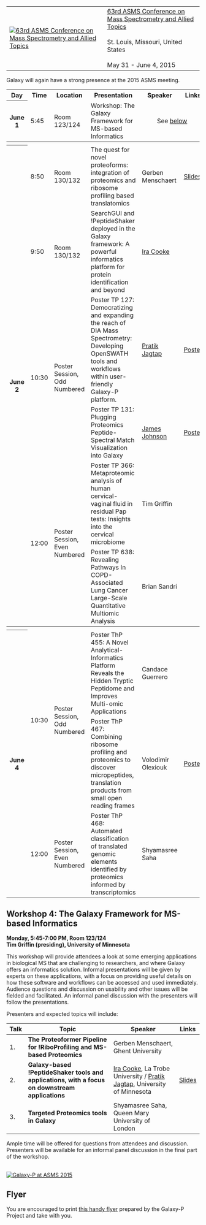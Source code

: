 <div class='title'>
<table>
  <tr>
    <td style=" border: none;"> <a href='http://www.asms.org/conferences/annual-conference/annual-conference-homepage'><img src="/src/Images/Logos/ASMSLogo.png" alt="63rd ASMS Conference on Mass Spectrometry and Allied Topics" /></a> </td>
    <td style=" border: none;"> <a href='http://www.asms.org/conferences/annual-conference/annual-conference-homepage'>63rd ASMS Conference on Mass Spectrometry and Allied Topics</a><br /><br /> St. Louis, Missouri, United States<br /><br />May 31 - June 4, 2015 </td>
  </tr>
</table>

</div>

Galaxy will again have a strong presence at the 2015 ASMS meeting.

<table>
  <tr class="th" >
    <th> Day </th>
    <th> Time </th>
    <th> Location </th>
    <th> Presentation </th>
    <th> Speaker </th>
    <th> Links </th>
  </tr>
  <tr>
    <th> June 1 </th>
    <td> 5:45 </td>
    <td> Room 123/124 </td>
    <td> Workshop: The Galaxy Framework for MS-based Informatics </td>
    <td colspan=2 style=" text-align: center;"> See <a href='/src/Events/ASMS2015/index.md#workshop-4-the-galaxy-framework-for-ms-based-informatics'>below</a> </td>
  </tr>
  <tr class="th" >
    <th colspan=6> </th>
  </tr>
  <tr>
    <th rowspan=6> June 2 </th>
    <td> 8:50 </td>
    <td> Room 130/132 </td>
    <td> The quest for novel proteoforms: integration of proteomics and ribosome profiling based translatomics </td>
    <td> Gerben Menschaert </td>
    <td> <a href='PLACEHOLDER_ATTACHMENT_URLDocuments/Presentations/2015_ASMS_Novel_Proteoforms_Menschaert.pdf'>Slides</a> </td>
  </tr>
  <tr>
    <td> 9:50 </td>
    <td> Room 130/132 </td>
    <td> SearchGUI and !PeptideShaker deployed in the Galaxy framework: A powerful informatics platform for protein identification and beyond </td>
    <td> <a href='http://www.latrobe.edu.au/staff-profiles/show-profile-remote-content.php?uname=ICooke'>Ira Cooke</a> </td>
    <td> </td>
  </tr>
  <tr>
    <td rowspan=2> 10:30 </td>
    <td rowspan=2> Poster Session, Odd Numbered </td>
    <td> Poster TP 127: Democratizing and expanding the reach of DIA Mass Spectrometry: Developing OpenSWATH tools and workflows within user-friendly Galaxy-P platform. </td>
    <td> <a href='http://cbs.umn.edu/contacts/pratik-d-jagtap'>Pratik Jagtap</a> </td>
    <td> <a href='PLACEHOLDER_ATTACHMENT_URLDocuments/Posters/2015_ASMS_OpenSWATH_Jagtap.pdf'>Poster</a> </td>
  </tr>
  <tr>
    <td> Poster TP 131: Plugging Proteomics Peptide-Spectral Match Visualization into Galaxy </td>
    <td> <a href='https://www.msi.umn.edu/users/jj'>James Johnson</a> </td>
    <td> <a href='PLACEHOLDER_ATTACHMENT_URLDocuments/Posters/2015_ASMS_PeptideSpectral_Johnson.pdf'>Poster</a> </td>
  </tr>
  <tr>
    <td rowspan=2> 12:00 </td>
    <td rowspan=2> Poster Session, Even Numbered </td>
    <td> Poster TP 366: Metaproteomic analysis of human cervical-vaginal fluid in residual Pap tests: Insights into the cervical microbiome </td>
    <td> Tim Griffin </td>
    <td> </td>
  </tr>
  <tr>
    <td> Poster TP 638: Revealing Pathways In COPD-Associated Lung Cancer Large-Scale Quantitative Multiomic Analysis </td>
    <td> Brian Sandri </td>
    <td> </td>
  </tr>
  <tr class="th" >
    <th colspan=6> </th>
  </tr>
  <tr>
    <th rowspan=3> June 4 </th>
    <td rowspan=2> 10:30 </td>
    <td rowspan=2> Poster Session, Odd Numbered </td>
    <td> Poster ThP 455: A Novel Analytical-Informatics Platform Reveals the Hidden Tryptic Peptidome and Improves Multi-omic Applications </td>
    <td> Candace Guerrero </td>
    <td> </td>
  </tr>
  <tr>
    <td> Poster ThP 467: Combining ribosome profiling and proteomics to discover micropeptides, translation products from small open reading frames </td>
    <td> Volodimir Olexiouk </td>
    <td> <a href='PLACEHOLDER_ATTACHMENT_URLDocuments/Posters/2015_ASMS_Ribo_Proteomics_Olexiouk.pdf'>Poster</a> </td>
  </tr>
  <tr>
    <td> 12:00 </td>
    <td rowspan=2> Poster Session, Even Numbered </td>
    <td> Poster ThP 468: Automated classification of translated genomic elements identified by proteomics informed by transcriptomics </td>
    <td> Shyamasree Saha </td>
    <td> </td>
  </tr>
</table>


## Workshop 4:  The Galaxy Framework for MS-based Informatics

**Monday, 5:45-7:00 PM, Room 123/124 <br />
Tim Griffin (presiding), University of Minnesota**

This workshop will provide attendees a look at some emerging applications in biological MS that are challenging to researchers, and where Galaxy offers an informatics solution. Informal presentations will be given by experts on these applications, with a focus on providing useful details on how these software and workflows can be accessed and used immediately. Audience  questions and discussion on usability and other issues will be fielded and facilitated. An informal panel discussion with the presenters will follow the presentations.

Presenters and expected topics will include:


| Talk |  Topic  |  Speaker  |  Links  | 
| ---- | ------ | -------- | ------ | 
| 1. |  **The Proteoformer Pipeline for !RiboProfiling and MS-based Proteomics**  |  Gerben Menschaert, Ghent University  |   | 
| 2. |  **Galaxy-based !PeptideShaker tools and applications, with a focus on downstream applications**  |  [Ira Cooke](http://www.latrobe.edu.au/staff-profiles/show-profile-remote-content.php?uname=ICooke), La Trobe University / [Pratik Jagtap](http://cbs.umn.edu/contacts/pratik-d-jagtap), University of Minnesota  |  [Slides](ATTACHMENT_URLDocuments/Presentations/2015_ASMS_PeptideShaker_Cooke_Jagtap.pdf)  | 
| 3. |  **Targeted Proteomics tools in Galaxy**  |  Shyamasree Saha, Queen Mary University of London  |   | 

Ample time will be offered for questions from attendees and discussion. Presenters will be available for an informal panel discussion in the final part of the workshop.

<div class='right'>
<br />
<a href='/src/attachment:ASMS2015GalaxyPFlyer.pdf/index.md'><img src="/src/Events/ASMS2015/ASMS2015GalaxyPFlyerThumb.png" alt="Galaxy-P at ASMS 2015" /></a>
</div>

## Flyer

You are encouraged to print [this handy flyer](ATTACHMENT_URLASMS2015GalaxyPFlyer.pdf) prepared by the Galaxy-P Project and take with you.
